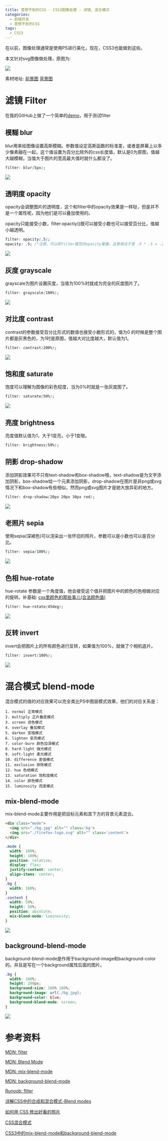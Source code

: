 ```yaml
---
title: 意想不到的CSS - CSS3图像处理 - 滤镜、混合模式
categories:
  - 前端开发
  - 意想不到的CSS
tags:
  - CSS3
---
```




在以前，图像处理通常是使用PS进行美化，现在，CSS3也能做到这些。



本文针对svg图像做处理，原图为:

![](http://xiaoyulive.oss-cn-beijing.aliyuncs.com/imgs/filter01.png)

素材地址: [前景图](http://xiaoyulive.oss-cn-beijing.aliyuncs.com/imgs/firefox-logo.svg) [背景图](http://xiaoyulive.oss-cn-beijing.aliyuncs.com/imgs/bg.jpg) 



# 滤镜 Filter

在我的GitHub上做了一个简单的[demo](https://github.com/quanzaiyu/css3-filter-test)，用于测试filter

## 模糊 blur

blur用来给图像设置高斯模糊。参数值设定高斯函数的标准差，或者是屏幕上以多少像素融在一起，这个值设置为百分比除外的css长度值，默认是0为原图，值越大越模糊，当值大于图片的宽高最大值时就什么都没了。

```css
filter: blur(5px);
```

![](http://xiaoyulive.oss-cn-beijing.aliyuncs.com/imgs/filter02.png)


## 透明度 opacity

opacity会调整图片的透明度，这个和filter中的opacity效果是一样哒，但是并不是一个属性呢，因为他们是可以叠加使用的。

opacity只能接受小数，filter:opactiy()既可以接受小数也可以接受百分比，值越小越透明。

```css
filter: opacity(.5);
opacity: .5; /*注意，可以和filter属性的opacity重叠，这里相当于是 .5 * .5 = .25 */
```

![](http://xiaoyulive.oss-cn-beijing.aliyuncs.com/imgs/filter03.png)

## 灰度 grayscale

grayscale为图片设置灰度，当值为100%时就成为完全的灰度图片了。

```css
filter: grayscale(100%);
```

![](http://xiaoyulive.oss-cn-beijing.aliyuncs.com/imgs/filter04.png)

## 对比度 contrast

contrast的参数接受百分比形式的数值也接受小数形式的，值为0 的时候是整个图片都是灰黑色的，为1时是原图，值越大对比度越大，默认值为1。

```css
filter: contrast(200%);
```

![](http://xiaoyulive.oss-cn-beijing.aliyuncs.com/imgs/filter05.png)

## 饱和度 saturate

饱度可以理解为图像的彩色程度，当为0%时就是一张灰度图了。

```css
filter: saturate(50%);
```

![](http://xiaoyulive.oss-cn-beijing.aliyuncs.com/imgs/filter10.png)

## 亮度 brightness

亮度值默认值为1，大于1变亮，小于1变暗。

```css
filter: brightness(50%);
```





## 阴影 drop-shadow

添加阴影效果可不只有text-shadow和box-shadow哦，text-shadow是为文字添加阴影，box-shadow给一个元素添加阴影，drop-shadow在图片是非png或svg情况下和box-shadow有些相似，然而png或svg图片才是她大放异彩的地方。

```css
filter: drop-shadow(20px 20px 30px red);
```



![](http://xiaoyulive.oss-cn-beijing.aliyuncs.com/imgs/filter06.png)

## 老照片 sepia

使用sepia(深褐色)可以渲染出一张怀旧的照片。参数可以是小数也可以是百分比。

```css
filter: sepia(100%);
```

![](http://xiaoyulive.oss-cn-beijing.aliyuncs.com/imgs/filter07.png)

## 色相 hue-rotate

hue-rotate 参数是一个角度值，他会接受这个值并把图片中的颜色的色相做对应的旋转。补基础: [css里颜色的那些事儿(合法颜色值)](http://www.cnblogs.com/sanweimiao/p/6307650.html) 

```css
filter: hue-rotate(45deg);
```

![](http://xiaoyulive.oss-cn-beijing.aliyuncs.com/imgs/filter08.png)



## 反转 invert

invert会把图片上的所有颜色进行反转，如果值为100%，就做了个相机底片。

```css
filter: invert(100%);
```



![](http://xiaoyulive.oss-cn-beijing.aliyuncs.com/imgs/filter09.png)



# 混合模式 blend-mode

混合模式的值的对应效果可以完全类比PS中图层模式效果，他们的对应关系是：

```
1. normal 正常模式
2. multiply 正片叠底模式
3. screen 滤色模式
4. overlay 叠加模式
5. darken 变暗模式
6. lighten 变亮模式
7. color-burn 颜色加深模式
8. hard-light 强光模式
9. soft-light 柔光模式
10. difference 差值模式
11. exclusion 排除模式
12. hue 色相模式
13. saturation 饱和度模式
14. color 颜色模式
15. luminosity 亮度模式
```

## mix-blend-mode

mix-blend-mode主要作用是把目标元素和其下方的背景元素混合。

```html
<div class="mode">
  <img src="./bg.jpg" alt="" class='bg'>
  <img src="./firefox-logo.svg" alt="" class='content'>
</div>
```

```css
.mode {
  width: 100%;
  height: 100%;
  position: relative;
  display: flex;
  justify-content: center;
  align-items: center;
}
.bg {
  width: 100%;
}
.content {
  width: 50%;
  height: 50%;
  position: absolute;
  mix-blend-mode: luminosity;
}
```

![](http://xiaoyulive.oss-cn-beijing.aliyuncs.com/imgs/filter11.png)

## background-blend-mode

background-blend-mode是作用于background-image和background-color的。并且是写在一个background属性后面的图片。

```css
.bg {
  width: 100%;
  height: 200px;
  background-size: 100% 100%;
  background-image: url(./bg.jpg);
  background-color: blue;
  background-blend-mode: screen;
}
```

![](http://xiaoyulive.oss-cn-beijing.aliyuncs.com/imgs/filter12.png)




# 参考资料

[MDN: filter](https://developer.mozilla.org/en-US/docs/Web/CSS/filter) 

[MDN: Blend Mode](https://developer.mozilla.org/zh-CN/docs/Web/CSS/blend-mode) 

[MDN: mix-blend-mode](https://developer.mozilla.org/en-US/docs/Web/CSS/mix-blend-mode) 

[MDN: background-blend-mode](https://developer.mozilla.org/en-US/docs/Web/CSS/background-blend-mode) 

[Runoob: fliter](http://www.runoob.com/cssref/css3-pr-filter.html) 

[详解CSS中的合成和混合模式-Blend modes](http://www.htmleaf.com/ziliaoku/qianduanjiaocheng/201503171537.html) 

[如何用 CSS 修出好看的照片](http://mp.weixin.qq.com/s/JF8jAWWklsvBarUR54al2g) 

[CSS混合模式](https://www.w3cplus.com/css3/basics-css-blend-modes.html) 

[CSS3中的mix-blend-mode和background-blend-mode](http://blog.csdn.net/u014291497/article/details/77620973)  
